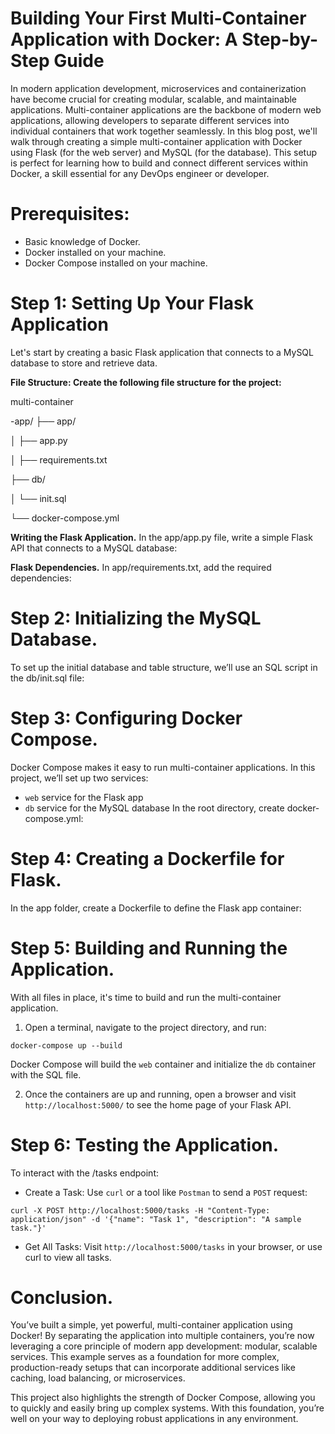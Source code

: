# Building Your First Multi-Container Application with Docker: A Step-by-Step Guide

In modern application development, microservices and containerization have become crucial for creating modular, scalable, and maintainable applications. 
Multi-container applications are the backbone of modern web applications, allowing developers to separate different services into individual containers that work together seamlessly. 
In this blog post, we'll walk through creating a simple multi-container application with Docker using Flask (for the web server) and MySQL (for the database). 
This setup is perfect for learning how to build and connect different services within Docker, a skill essential for any DevOps engineer or developer.

# Prerequisites:
- Basic knowledge of Docker.
- Docker installed on your machine.
- Docker Compose installed on your machine.

# Step 1: Setting Up Your Flask Application
Let's start by creating a basic Flask application that connects to a MySQL database to store and retrieve data.

**File Structure: Create the following file structure for the project:**

multi-container

-app/
├── app/

│   ├── app.py

│   ├── requirements.txt

├── db/

│   └── init.sql

└── docker-compose.yml

**Writing the Flask Application.**
In the app/app.py file, write a simple Flask API that connects to a MySQL database:

**Flask Dependencies.**
In app/requirements.txt, add the required dependencies:


# Step 2: Initializing the MySQL Database.

To set up the initial database and table structure, we’ll use an SQL script in the db/init.sql file:

# Step 3: Configuring Docker Compose.

Docker Compose makes it easy to run multi-container applications. In this project, we’ll set up two services:

- `web` service for the Flask app
- `db` service for the MySQL database
In the root directory, create docker-compose.yml:

# Step 4: Creating a Dockerfile for Flask.

In the app folder, create a Dockerfile to define the Flask app container:

# Step 5: Building and Running the Application.
With all files in place, it's time to build and run the multi-container application.

1. Open a terminal, navigate to the project directory, and run:

`docker-compose up --build`

Docker Compose will build the `web` container and initialize the `db` container with the SQL file.

2. Once the containers are up and running, open a browser and visit `http://localhost:5000/` to see the home page of your Flask API.

# Step 6: Testing the Application.

To interact with the /tasks endpoint:

- Create a Task: Use `curl` or a tool like `Postman` to send a `POST` request:

`curl -X POST http://localhost:5000/tasks -H "Content-Type: application/json" -d '{"name": "Task 1", "description": "A sample task."}'`

- Get All Tasks: Visit `http://localhost:5000/tasks` in your browser, or use curl to view all tasks.


# Conclusion.

You’ve built a simple, yet powerful, multi-container application using Docker! By separating the application into multiple containers, you’re now leveraging a core principle of modern app development: modular, scalable services. This example serves as a foundation for more complex, production-ready setups that can incorporate additional services like caching, load balancing, or microservices.

This project also highlights the strength of Docker Compose, allowing you to quickly and easily bring up complex systems. With this foundation, you’re well on your way to deploying robust applications in any environment.


